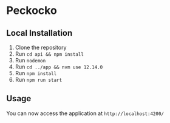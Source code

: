 # Peckocko #

## Local Installation ##

1. Clone the repository
2. Run `cd api && npm install`
3. Run `nodemon`
5. Run `cd ../app && nvm use 12.14.0`
4. Run `npm install`
6. Run `npm run start`

## Usage ##

You can now access the application at `http://localhost:4200/`